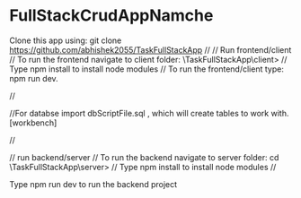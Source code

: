 ﻿# FullStackCrudAppNamche
Clone this app using: git clone https://github.com/abhishek2055/TaskFullStackApp
//
// Run frontend/client
//
To run the frontend navigate to client folder: \TaskFullStackApp\client>
//
Type npm install to install node modules
//
To run the frontend/client type: npm run dev.

// 

//For databse import  dbScriptFile.sql , which will create tables to work with.[workbench]

//

// run backend/server
//
To run the backend navigate to server folder: cd \TaskFullStackApp\server>
//
Type npm install to install node modules
//

Type npm run dev to run the backend project



